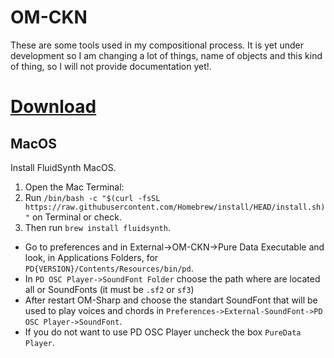 # OM-CKN

These are some tools used in my compositional process. It is yet under development so I am changing a lot of things, name of objects and this kind of thing, so I will not provide documentation yet!.

# [Download](https://bit.ly/3eqkPBK)

## MacOS
Install FluidSynth MacOS.

1. Open the Mac Terminal:
2. Run `/bin/bash -c "$(curl -fsSL https://raw.githubusercontent.com/Homebrew/install/HEAD/install.sh)"` on Terminal or check. 
3. Then run `brew install fluidsynth`.
* Go to preferences and in External->OM-CKN->Pure Data Executable and look, in Applications Folders, for `PD{VERSION}/Contents/Resources/bin/pd`.
* In `PD OSC Player->SoundFont Folder` choose the path where are located all or SoundFonts (it must be `.sf2` or `sf3`)
* After restart OM-Sharp and choose the standart SoundFont that will be used to play voices and chords in `Preferences->External-SoundFont->PD OSC Player->SoundFont`.
* If you do not want to use PD OSC Player uncheck the box `PureData Player`.
